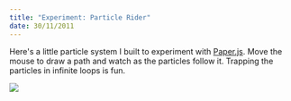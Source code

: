 ```yaml
--- 
title: "Experiment: Particle Rider"
date: 30/11/2011
---
```


[Paper.js]: http://paperjs.org/

Here's a little particle system I built to experiment with [Paper.js]. Move the mouse to draw a path and watch as the particles follow it. Trapping the particles in infinite loops is fun.

<a href="/projects/particle-rider.html"><img src="/projects/particle-rider/particle-rider.png"></a>